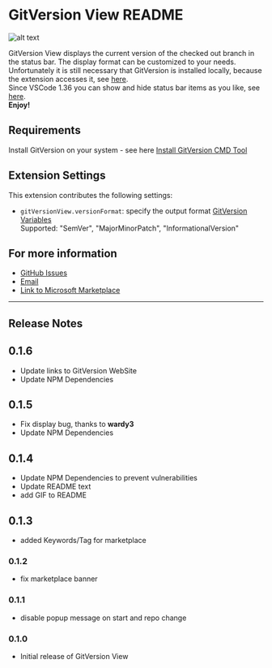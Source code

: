 # GitVersion View README

![alt text](https://raw.githubusercontent.com/HSSE-Dev/GitVersionView/master/images/presentation.gif)

GitVersion View displays the current version of the checked out branch in the status bar. The display format can be customized to your needs.</br>
Unfortunately it is still necessary that GitVersion is installed locally, because the extension accesses it, see [here](#Requirements). </br>
Since VSCode 1.36 you can show and hide status bar items as you like, see [here](https://code.visualstudio.com/updates/v1_36).</br>
__Enjoy!__

## Requirements

Install GitVersion on your system - see here
[Install GitVersion CMD Tool](https://gitversion.net/docs/usage/command-line)

## Extension Settings

This extension contributes the following settings:

* `gitVersionView.versionFormat`: specify the output format [GitVersion Variables](https://gitversion.net/docs/more-info/variables)<br/> 
Supported: "SemVer", "MajorMinorPatch", "InformationalVersion"

## For more information
* [GitHub Issues](https://github.com/HSSE-Dev/GitVersionView/issues)
* [Email](HSSE-Development@outlook.com)
* [Link to Microsoft Marketplace](https://marketplace.visualstudio.com/items?itemName=HSSE-Development.gitversionview)

-----------------------------------------------------------------------------------------------------------

## Release Notes

## 0.1.6
- Update links to GitVersion WebSite
- Update NPM Dependencies 

## 0.1.5
- Fix display bug, thanks to __wardy3__
- Update NPM Dependencies 

## 0.1.4
- Update NPM Dependencies to prevent vulnerabilities
- Update README text
- add GIF to README
  
## 0.1.3
- added Keywords/Tag for marketplace

### 0.1.2
- fix marketplace banner

### 0.1.1
- disable popup message on start and repo change

### 0.1.0
- Initial release of GitVersion View